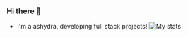 ### Hi there 👋
- I'm a ashydra, developing full stack projects!
![My stats](https://github-readme-stats.vercel.app/api?username=TheAshydra&show_icons=true&theme=radical)
